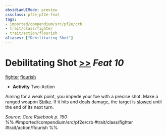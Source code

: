 ```yaml
---
obsidianUIMode: preview
cssclass: pf2e,pf2e-feat
tags:
- imported/compendium/src/pf2e/crb
- trait/class/fighter
- trait/action/flourish
aliases: ["Debilitating Shot"]
---
```

# Debilitating Shot  [>>](chapter-9-playing-the-game.md#Actions "Two-Action") *Feat 10*  
[fighter](rules/traits/fighter.md)  [flourish](flourish.md)  

- **Activity** Two-Action

Aiming for a weak point, you impede your foe with a precise shot. Make a ranged weapon [Strike](strike.md). If it hits and deals damage, the target is [slowed](conditions.md#Slowed) until the end of its next turn.

*Source: Core Rulebook p. 150*  
%% #imported/compendium/src/pf2e/crb #trait/class/fighter #trait/action/flourish %%